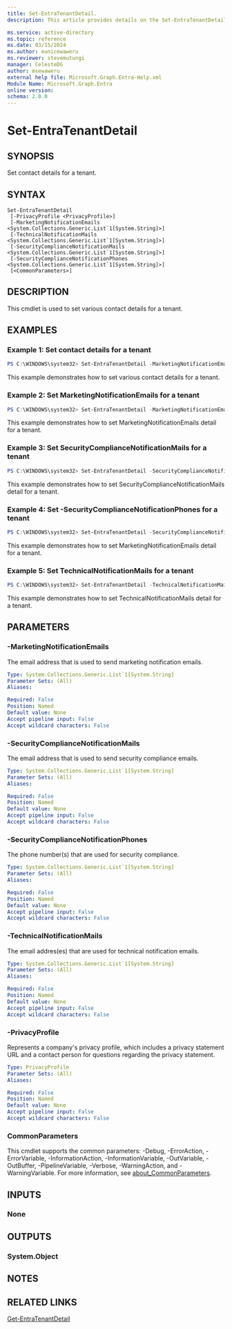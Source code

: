 ```yaml
---
title: Set-EntraTenantDetail.
description: This article provides details on the Set-EntraTenantDetail command.

ms.service: active-directory
ms.topic: reference
ms.date: 03/15/2024
ms.author: eunicewaweru
ms.reviewer: stevemutungi
manager: CelesteDG
author: msewaweru
external help file: Microsoft.Graph.Entra-Help.xml
Module Name: Microsoft.Graph.Entra
online version:
schema: 2.0.0
---
```


# Set-EntraTenantDetail

## SYNOPSIS
Set contact details for a tenant.

## SYNTAX

```
Set-EntraTenantDetail 
 [-PrivacyProfile <PrivacyProfile>]
 [-MarketingNotificationEmails <System.Collections.Generic.List`1[System.String]>]
 [-TechnicalNotificationMails <System.Collections.Generic.List`1[System.String]>]
 [-SecurityComplianceNotificationMails <System.Collections.Generic.List`1[System.String]>]
 [-SecurityComplianceNotificationPhones <System.Collections.Generic.List`1[System.String]>]
 [<CommonParameters>]
```

## DESCRIPTION
This cmdlet is used to set various contact details for a tenant.

## EXAMPLES

### Example 1: Set contact details for a tenant
```powershell
PS C:\WINDOWS\system32> Set-EntraTenantDetail -MarketingNotificationEmails "amy@contoso.com","henry@contoso.com" -SecurityComplianceNotificationMails "john@contoso.com","mary@contoso.com" -SecurityComplianceNotificationPhones "1-555-625-9999", "1-555-233-5544" -TechnicalNotificationMails "peter@contoso.com"
```

This example demonstrates how to set various contact details for a tenant.

### Example 2: Set MarketingNotificationEmails for a tenant
```powershell
PS C:\WINDOWS\system32> Set-EntraTenantDetail -MarketingNotificationEmails "amy@contoso.com","henry@contoso.com" 
```

This example demonstrates how to set MarketingNotificationEmails detail for a tenant.

### Example 3: Set SecurityComplianceNotificationMails for a tenant
```powershell
PS C:\WINDOWS\system32> Set-EntraTenantDetail -SecurityComplianceNotificationMails "john@contoso.com","mary@contoso.com" 
```

This example demonstrates how to set SecurityComplianceNotificationMails detail for a tenant.

### Example 4: Set -SecurityComplianceNotificationPhones for a tenant
```powershell
PS C:\WINDOWS\system32> Set-EntraTenantDetail -SecurityComplianceNotificationPhones "1-555-625-9999", "1-555-233-5544" 
```

This example demonstrates how to set MarketingNotificationEmails detail for a tenant.

### Example 5: Set TechnicalNotificationMails for a tenant
```powershell
PS C:\WINDOWS\system32> Set-EntraTenantDetail -TechnicalNotificationMails "peter@contoso.com"
```

This example demonstrates how to set TechnicalNotificationMails detail for a tenant.


## PARAMETERS

### -MarketingNotificationEmails
The email address that is used to send marketing notification emails.

```yaml
Type: System.Collections.Generic.List`1[System.String]
Parameter Sets: (All)
Aliases:

Required: False
Position: Named
Default value: None
Accept pipeline input: False
Accept wildcard characters: False
```

### -SecurityComplianceNotificationMails
The email address that is used to send security compliance emails.

```yaml
Type: System.Collections.Generic.List`1[System.String]
Parameter Sets: (All)
Aliases:

Required: False
Position: Named
Default value: None
Accept pipeline input: False
Accept wildcard characters: False
```

### -SecurityComplianceNotificationPhones
The phone number(s) that are used for security compliance.

```yaml
Type: System.Collections.Generic.List`1[System.String]
Parameter Sets: (All)
Aliases:

Required: False
Position: Named
Default value: None
Accept pipeline input: False
Accept wildcard characters: False
```

### -TechnicalNotificationMails
The email addres(es) that are used for technical notification emails.

```yaml
Type: System.Collections.Generic.List`1[System.String]
Parameter Sets: (All)
Aliases:

Required: False
Position: Named
Default value: None
Accept pipeline input: False
Accept wildcard characters: False
```

### -PrivacyProfile
Represents a company's privacy profile, which includes a privacy statement URL and a contact person for questions regarding the privacy statement.

```yaml
Type: PrivacyProfile
Parameter Sets: (All)
Aliases:

Required: False
Position: Named
Default value: None
Accept pipeline input: False
Accept wildcard characters: False
```

### CommonParameters
This cmdlet supports the common parameters: -Debug, -ErrorAction, -ErrorVariable, -InformationAction, -InformationVariable, -OutVariable, -OutBuffer, -PipelineVariable, -Verbose, -WarningAction, and -WarningVariable. For more information, see [about_CommonParameters](https://go.microsoft.com/fwlink/?LinkID=113216).

## INPUTS

### None
## OUTPUTS

### System.Object
## NOTES

## RELATED LINKS

[Get-EntraTenantDetail](Get-EntraTenantDetail.md)
